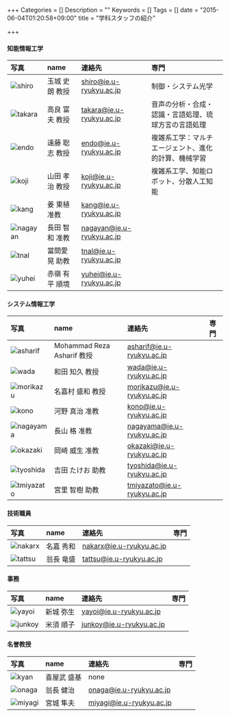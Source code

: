 +++
Categories = []
Description = ""
Keywords = []
Tags = []
date = "2015-06-04T01:20:58+09:00"
title = "学科スタッフの紹介"

+++

#### 知能情報工学

|写真|name|連絡先|専門|
|:---|:---|:---|:---|
| ![shiro](img/teacher/shiro.jpg)         | 玉城 史朗 教授 | shiro@ie.u-ryukyu.ac.jp   | 制御・システム光学|
| ![takara](img/teacher/takara.jpg)       | 高良 富夫 教授 | takara@ie.u-ryukyu.ac.jp  | 音声の分析・合成・認識・言語処理、琉球方言の言語処理 |
| ![endo](img/teacher/endo.jpg)           | 遠藤 聡志 教授 | endo@ie.u-ryukyu.ac.jp    | 複雑系工学：マルチエージェント、進化的計算、機械学習|
| ![koji](img/teacher/koji.jpg)           | 山田 孝治 教授 | koji@ie.u-ryukyu.ac.jp    | 複雑系工学、知能ロボット、分散人工知能|
| ![kang](img/teacher/kang.jpg)           | 姜 東植 准教   | kang@ie.u-ryukyu.ac.jp    | |
| ![nagayan](img/teacher/nagayan.jpg)     | 長田 智和 准教 | nagayan@ie.u-ryukyu.ac.jp | |
| ![tnal](img/teacher/tnal.jpg)           | 當間愛晃 助教  | tnal@ie.u-ryukyu.ac.jp    | |
| ![yuhei](img/teacher/yuhei.jpg)         | 赤嶺 有平 順境 | yuhei@ie.u-ryukyu.ac.jp   | |


#### システム情報工学

|写真|name|連絡先|専門|
|:---|:---|:---|:---|
| ![asharif](img/teacher/asharif.jpg)     | Mohammad Reza Asharif 教授| asharif@ie.u-ryukyu.ac.jp   ||
| ![wada](img/teacher/wada.jpg)           | 和田 知久 教授            | wada@ie.u-ryukyu.ac.jp      ||
| ![morikazu](img/teacher/morikazu.jpg)   | 名嘉村 盛和 教授          | morikazu@ie.u-ryukyu.ac.jp  ||
| ![kono](img/teacher/kono.jpg)           | 河野 真治 准教            | kono@ie.u-ryukyu.ac.jp      ||
| ![nagayama](img/teacher/nagayama.jpg)   | 長山 格 准教              | nagayama@ie.u-ryukyu.ac.jp  ||
| ![okazaki](img/teacher/okazaki.jpg)     | 岡崎 威生 准教            | okazaki@ie.u-ryukyu.ac.jp   ||
| ![tyoshida](img/teacher/tyoshida.jpg)   | 吉田 たけお 助教          | tyoshida@ie.u-ryukyu.ac.jp  ||
| ![tmiyazato](img/teacher/tmiyazato.jpg) | 宮里 智樹 助教            | tmiyazato@ie.u-ryukyu.ac.jp ||

#### 技術職員

|写真|name|連絡先|専門|
|:---|:---|:---|:---|
| ![nakarx](img/teacher/nakarx.jpg)       | 名嘉 秀和 | nakarx@ie.u-ryukyu.ac.jp ||
| ![tattsu](img/teacher/tattsu.jpg)       | 翁長 竜盛 | tattsu@ie.u-ryukyu.ac.jp ||

#### 事務
|写真|name|連絡先|専門|
|:---|:---|:---|:---|
| ![yayoi](img/teacher/noimage.jpg)       | 新城 弥生 | yayoi@ie.u-ryukyu.ac.jp ||
| ![junkoy](img/teacher/noimage.jpg)      | 米須 順子 | junkoy@ie.u-ryukyu.ac.jp ||

#### 名誉教授
|写真|name|連絡先|専門|
|:---|:---|:---|:---|
| ![kyan](img/teacher/kyan.jpg)           | 喜屋武 盛基 | none                     ||
| ![onaga](img/teacher/onaga.jpg)         | 翁長 健治   | onaga@ie.u-ryukyu.ac.jp  ||
| ![miyagi](img/teacher/miyagi.jpg)       | 宮城 隼夫   | miyagi@ie.u-ryukyu.ac.jp ||
